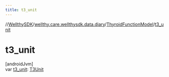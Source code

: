 ```yaml
---
title: t3_unit
---
```

//[WellthySDK](../../../index.html)/[wellthy.care.wellthysdk.data.diary](../index.html)/[ThyroidFunctionModel](index.html)/[t3_unit](t3_unit.html)



# t3_unit



[androidJvm]\
var [t3_unit](t3_unit.html): [T3Unit](../-t3-unit/index.html)




